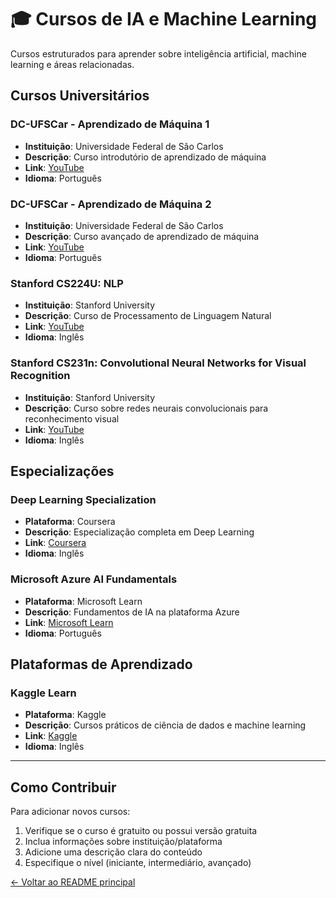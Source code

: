 # 🎓 Cursos de IA e Machine Learning

Cursos estruturados para aprender sobre inteligência artificial, machine learning e áreas relacionadas.

## Cursos Universitários

### **DC-UFSCar - Aprendizado de Máquina 1**
- **Instituição**: Universidade Federal de São Carlos
- **Descrição**: Curso introdutório de aprendizado de máquina
- **Link**: [YouTube](https://www.youtube.com/playlist?list=PL-K8PmZILhr0w0FH1gZrknk9CLRqXKo-Z)
- **Idioma**: Português

### **DC-UFSCar - Aprendizado de Máquina 2**
- **Instituição**: Universidade Federal de São Carlos
- **Descrição**: Curso avançado de aprendizado de máquina
- **Link**: [YouTube](https://www.youtube.com/playlist?list=PL-K8PmZILhr1xeuglY4BLbdLoiOZS_ZbI)
- **Idioma**: Português

### **Stanford CS224U: NLP**
- **Instituição**: Stanford University
- **Descrição**: Curso de Processamento de Linguagem Natural
- **Link**: [YouTube](https://www.youtube.com/playlist?list=PLoROMvodv4rPt5D0zs3YhbWSZA8Q_DyiJ)
- **Idioma**: Inglês

### **Stanford CS231n: Convolutional Neural Networks for Visual Recognition**
- **Instituição**: Stanford University
- **Descrição**: Curso sobre redes neurais convolucionais para reconhecimento visual
- **Link**: [YouTube](https://www.youtube.com/playlist?list=PL3FW7Lu3i5JvHM8ljYj-zLfQRF3EO8sYv)
- **Idioma**: Inglês

## Especializações

### **Deep Learning Specialization**
- **Plataforma**: Coursera
- **Descrição**: Especialização completa em Deep Learning
- **Link**: [Coursera](https://www.coursera.org/specializations/deep-learning)
- **Idioma**: Inglês

### **Microsoft Azure AI Fundamentals**
- **Plataforma**: Microsoft Learn
- **Descrição**: Fundamentos de IA na plataforma Azure
- **Link**: [Microsoft Learn](https://learn.microsoft.com/pt-br/training/courses/ai-900t00)
- **Idioma**: Português

## Plataformas de Aprendizado

### **Kaggle Learn**
- **Plataforma**: Kaggle
- **Descrição**: Cursos práticos de ciência de dados e machine learning
- **Link**: [Kaggle](https://www.kaggle.com/learn)
- **Idioma**: Inglês

---

## Como Contribuir

Para adicionar novos cursos:
1. Verifique se o curso é gratuito ou possui versão gratuita
2. Inclua informações sobre instituição/plataforma
3. Adicione uma descrição clara do conteúdo
4. Especifique o nível (iniciante, intermediário, avançado)

[← Voltar ao README principal](../../README.md)
